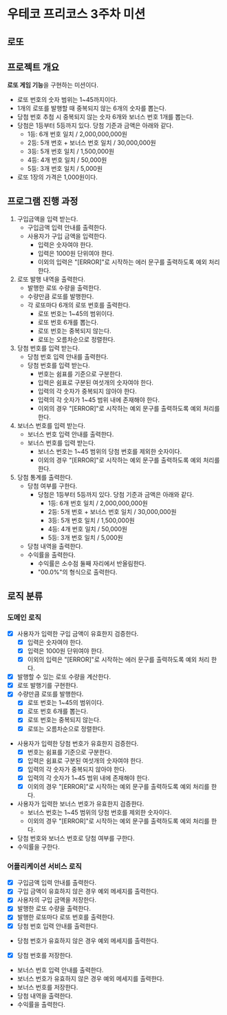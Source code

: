 # 우테코 프리코스 3주차 미션

## 로또

## 프로젝트 개요

**로또 게임 기능**을 구현하는 미션이다.
- 로또 번호의 숫자 범위는 1~45까지이다.
- 1개의 로또를 발행할 때 중복되지 않는 6개의 숫자를 뽑는다.
- 당첨 번호 추첨 시 중복되지 않는 숫자 6개와 보너스 번호 1개를 뽑는다.
- 당첨은 1등부터 5등까지 있다. 당첨 기준과 금액은 아래와 같다.
    - 1등: 6개 번호 일치 / 2,000,000,000원
    - 2등: 5개 번호 + 보너스 번호 일치 / 30,000,000원
    - 3등: 5개 번호 일치 / 1,500,000원
    - 4등: 4개 번호 일치 / 50,000원
    - 5등: 3개 번호 일치 / 5,000원
- 로또 1장의 가격은 1,000원이다.

## 프로그램 진행 과정
1. 구입금액을 입력 받는다.
   - 구입금액 입력 안내를 출력한다.
   - 사용자가 구입 금액을 입력한다.
     - 입력은 숫자여야 한다. 
     - 입력은 1000원 단위여야 한다.
     - 이외의 입력은 "[ERROR]"로 시작하는 에러 문구를 출력하도록 예외 처리 한다.
2. 로또 발행 내역을 출력한다.
   - 발행한 로또 수량을 출력한다.
   - 수량만큼 로또를 발행한다.
   - 각 로또마다 6개의 로또 번호를 출력한다.
     - 로또 번호는 1~45의 범위이다.
     - 로또 번호 6개를 뽑는다.
     - 로또 번호는 중복되지 않는다.
     - 로또는 오름차순으로 정렬한다.
3. 당첨 번호를 입력 받는다.
   - 당첨 번호 입력 안내를 출력한다.
   - 당첨 번호를 입력 받는다.
     - 번호는 쉼표를 기준으로 구분한다.
     - 입력은 쉼표로 구분된 여섯개의 숫자여야 한다.
     - 입력의 각 숫자가 중복되지 않아야 한다.
     - 입력의 각 숫자가 1~45 범위 내에 존재해야 한다.
     - 이외의 경우 "[ERROR]"로 시작하는 예외 문구를 출력하도록 예외 처리를 한다.
4. 보너스 번호를 입력 받는다.
   - 보너스 번호 입력 안내를 출력한다.
   - 보너스 번호를 입력 받는다.
     - 보너스 번호는 1~45 범위의 당첨 번호를 제외한 숫자이다.
     - 이외의 경우 "[ERROR]"로 시작하는 예외 문구를 출력하도록 예외 처리를 한다.
5. 당첨 통계를 출력한다.
   - 당첨 여부를 구한다.
     - 당첨은 1등부터 5등까지 있다. 당첨 기준과 금액은 아래와 같다.
       - 1등: 6개 번호 일치 / 2,000,000,000원
       - 2등: 5개 번호 + 보너스 번호 일치 / 30,000,000원
       - 3등: 5개 번호 일치 / 1,500,000원
       - 4등: 4개 번호 일치 / 50,000원
       - 5등: 3개 번호 일치 / 5,000원
   - 당첨 내역을 출력한다.
   - 수익률을 출력한다.
     - 수익률은 소수점 둘째 자리에서 반올림한다.
     - "00.0%"의 형식으로 출력한다.

## 로직 분류
### 도메인 로직
- [x] 사용자가 입력한 구입 금액이 유효한지 검증한다.
  - [x] 입력은 숫자여야 한다.
  - [x] 입력은 1000원 단위여야 한다.
  - [x] 이외의 입력은 "[ERROR]"로 시작하는 에러 문구를 출력하도록 예외 처리 한다.
- [x] 발행할 수 있는 로또 수량을 계산한다.
- [x] 로또 발행기를 구현한다.
- [x] 수량만큼 로또를 발행한다.
  - [x] 로또 번호는 1~45의 범위이다.
  - [x] 로또 번호 6개를 뽑는다.
  - [x] 로또 번호는 중복되지 않는다.
  - [x] 로또는 오름차순으로 정렬한다.
- 사용자가 입력한 당첨 번호가 유효한지 검증한다.
  - [x] 번호는 쉼표를 기준으로 구분한다.
  - [x] 입력은 쉼표로 구분된 여섯개의 숫자여야 한다.
  - [x] 입력의 각 숫자가 중복되지 않아야 한다.
  - [x] 입력의 각 숫자가 1~45 범위 내에 존재해야 한다.
  - [x] 이외의 경우 "[ERROR]"로 시작하는 예외 문구를 출력하도록 예외 처리를 한다.
- 사용자가 입력한 보너스 번호가 유효한지 검증한다.
  - 보너스 번호는 1~45 범위의 당첨 번호를 제외한 숫자이다.
  - 이외의 경우 "[ERROR]"로 시작하는 예외 문구를 출력하도록 예외 처리를 한다.
- 당첨 번호와 보너스 번호로 당첨 여부를 구한다.
- 수익률을 구한다.
### 어플리케이션 서비스 로직
- [x] 구입금액 입력 안내를 출력한다.
- [x] 구입 금액이 유효하지 않은 경우 예외 메세지를 출력한다.
- [x] 사용자의 구입 금액을 저장한다.
- [x] 발행한 로또 수량을 출력한다.
- [x] 발행한 로또마다 로또 번호를 출력한다.
- [x] 당첨 번호 입력 안내를 출력한다.
- 당첨 번호가 유효하지 않은 경우 예외 메세지를 출력한다.
- [x] 당첨 번호를 저장한다.
- 보너스 번호 입력 안내를 출력한다.
- 보너스 번호가 유효하지 않은 경우 예외 메세지를 출력한다.
- 보너스 번호를 저장한다.
- 당첨 내역을 출력한다.
- 수익률을 출력한다.